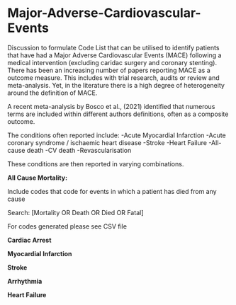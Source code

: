 # Major-Adverse-Cardiovascular-Events
Discussion to formulate Code List that can be utilised to identify patients that have had a Major Adverse Cardiovascular Events (MACE) following a medical intervention (excluding caridac surgery and coronary stenting). There has been an increasing number of papers reporting MACE as a outcome measure. This includes with trial research, audits or review and meta-analysis. Yet, in the literature there is a high degree of heterogeneity around the definition of MACE. 

A recent meta-analysis by Bosco et al., (2021) identified that numerous terms are included within different authors definitions, often as a composite outcome.

The conditions often reported include:
-Acute Myocardial Infarction
-Acute coronary syndrome / ischaemic heart disease
-Stroke
-Heart Failure
-All-cause death
-CV death
-Revascularisation

These conditions are then reported in varying combinations.


**All Cause Mortality:**

Include codes that code for events in which a patient has died from any cause

Search:
[Mortality OR Death OR Died OR Fatal]

For codes generated please see CSV file


**Cardiac Arrest**


**Myocardial Infarction**


**Stroke**


**Arrhythmia**


**Heart Failure**
